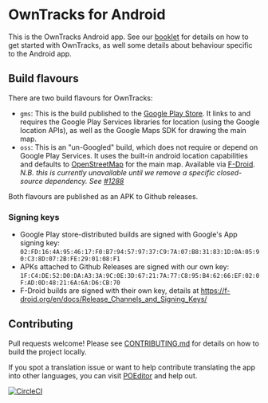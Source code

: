 # OwnTracks for Android

This is the OwnTracks Android app. See our [booklet](http://owntracks.org/booklet/features/android/) for details on how to get started with OwnTracks, as well some details about behaviour specific to the Android app.

## Build flavours

There are two build flavours for OwnTracks:

* `gms`: This is the build published to the [Google Play Store](https://play.google.com/store/apps/details?id=org.owntracks.android). It links to and requires the Google Play Services libraries for location (using the Google location APIs), as well as the Google Maps SDK for drawing the main map.
* `oss`: This is an "un-Googled" build, which does not require or depend on Google Play Services. It uses the built-in android location capabilities and defaults to [OpenStreetMap](https://www.openstreetmap.org/) for the main map. Available via [F-Droid](https://f-droid.org/packages/org.owntracks.android/). *N.B. this is currently unavailable until we remove a specific closed-source dependency. See [#1288](https://github.com/owntracks/android/issues/1298)*

Both flavours are published as an APK to Github releases.

### Signing keys

* Google Play store-distributed builds are signed with Google's App signing key: `02:FD:16:4A:95:46:17:F0:B7:94:57:97:37:C9:7A:07:B8:31:83:1D:0A:05:90:C3:8D:07:2B:FE:29:01:08:F1`
* APKs attached to Github Releases are signed with our own key: `1F:C4:DE:52:D0:DA:A3:3A:9C:0E:3D:67:21:7A:77:C8:95:B4:62:66:EF:02:0F:AD:0D:48:21:6A:6A:D6:CB:70`
* F-Droid builds are signed with their own key, details at <https://f-droid.org/en/docs/Release_Channels_and_Signing_Keys/>

## Contributing

Pull requests welcome! Please see [CONTRIBUTING.md](https://github.com/owntracks/android/blob/master/CONTRIBUTING.md) for details on how to build the project locally.

If you spot a translation issue or want to help contribute translating the app into other languages, you can visit [POEditor](https://poeditor.com/projects/view?id=419041) and help out.

[![CircleCI](https://circleci.com/gh/owntracks/android/tree/master.svg?style=shield)](https://circleci.com/gh/owntracks/android/tree/master)
